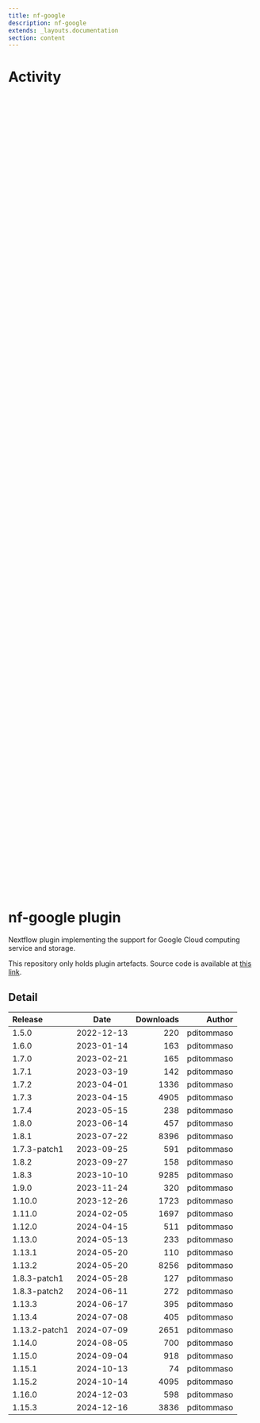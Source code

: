 ```yaml
---
title: nf-google
description: nf-google
extends: _layouts.documentation
section: content
---
```


# Activity

<div style="position: relative; height:40vh; width:80vw">
    <canvas id="releases"></canvas>
</div>
<script type="module" src="docs/nf-google/nf-google.js"></script>

# nf-google plugin 

Nextflow plugin implementing the support for Google Cloud computing service and storage. 

This repository only holds plugin artefacts. Source code is available at [this link](https://github.com/nextflow-io/nextflow/tree/master/plugins/nf-google). 


## Detail

| Release                               | Date | Downloads                        | Author |
| :------------ | :---------: | ------: | -----------: |
 | 1.5.0 | 2022-12-13 | 220 | pditommaso |
 | 1.6.0 | 2023-01-14 | 163 | pditommaso |
 | 1.7.0 | 2023-02-21 | 165 | pditommaso |
 | 1.7.1 | 2023-03-19 | 142 | pditommaso |
 | 1.7.2 | 2023-04-01 | 1336 | pditommaso |
 | 1.7.3 | 2023-04-15 | 4905 | pditommaso |
 | 1.7.4 | 2023-05-15 | 238 | pditommaso |
 | 1.8.0 | 2023-06-14 | 457 | pditommaso |
 | 1.8.1 | 2023-07-22 | 8396 | pditommaso |
 | 1.7.3-patch1 | 2023-09-25 | 591 | pditommaso |
 | 1.8.2 | 2023-09-27 | 158 | pditommaso |
 | 1.8.3 | 2023-10-10 | 9285 | pditommaso |
 | 1.9.0 | 2023-11-24 | 320 | pditommaso |
 | 1.10.0 | 2023-12-26 | 1723 | pditommaso |
 | 1.11.0 | 2024-02-05 | 1697 | pditommaso |
 | 1.12.0 | 2024-04-15 | 511 | pditommaso |
 | 1.13.0 | 2024-05-13 | 233 | pditommaso |
 | 1.13.1 | 2024-05-20 | 110 | pditommaso |
 | 1.13.2 | 2024-05-20 | 8256 | pditommaso |
 | 1.8.3-patch1 | 2024-05-28 | 127 | pditommaso |
 | 1.8.3-patch2 | 2024-06-11 | 272 | pditommaso |
 | 1.13.3 | 2024-06-17 | 395 | pditommaso |
 | 1.13.4 | 2024-07-08 | 405 | pditommaso |
 | 1.13.2-patch1 | 2024-07-09 | 2651 | pditommaso |
 | 1.14.0 | 2024-08-05 | 700 | pditommaso |
 | 1.15.0 | 2024-09-04 | 918 | pditommaso |
 | 1.15.1 | 2024-10-13 | 74 | pditommaso |
 | 1.15.2 | 2024-10-14 | 4095 | pditommaso |
 | 1.16.0 | 2024-12-03 | 598 | pditommaso |
 | 1.15.3 | 2024-12-16 | 3836 | pditommaso |
